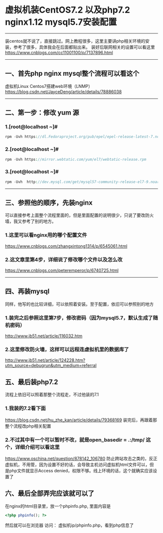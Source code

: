 # 虚拟机装CentOS7.2 以及php7.2 nginx1.12 mysql5.7安装配置

------

装centos就不说了，直接跳过。网上教程很多，这里主要讲php相关环境的安装，参考了很多，具体我会在后面都贴出来。
装好后联网相关的设置可以看这里
https://www.cnblogs.com/cc11001100/p/7137896.html

------
## 一、首先php nginx mysql整个流程可以看这个
虚拟机Linux Centos7搭建web环境（LNMP）
https://blog.csdn.net/JayceDeng/article/details/78886038

------
## 二、第一步：修改 yum 源
### 1.[root@localhost ~]#
```php
rpm -Uvh https://dl.Fedoraproject.org/pub/epel/epel-release-latest-7.noarch.rpm
```
### 2.[root@localhost ~]# 
```php
rpm -Uvh https://mirror.webtatic.com/yum/el7/webtatic-release.rpm
```
### 3.[root@localhost ~]# 
```php
rpm -Uvh  http://dev.mysql.com/get/mysql57-community-release-el7-9.noarch.rpm
```

------
## 三、参照他的顺序，先装nginx
可以直接参考上面整个流程里面的，但是里面配置的说明很少，只说了要改防火墙，我又参考了别的地方。

### 1.这里可以看nginx用的哪个配置文件
https://www.cnblogs.com/zhangxintong1314/p/6545061.html


### 2.这文章里第4步，详细说了修改哪个文件以及怎么改
https://www.cnblogs.com/peteremperor/p/6740725.html

------

## 四、再装mysql

同样，他写的也比较详细，可以依照着安装。至于配置，依旧可以参照别的地方
### 1.装完之后参照这里第7步，修改密码（因为mysql5.7，默认生成了随机密码）
http://www.jb51.net/article/116032.htm

### 2.这里修改防火墙，这样可以远程连虚拟机里的数据库了
http://www.jb51.net/article/124228.htm?utm_source=debugrun&utm_medium=referral


## 五、最后装php7.2
流程上依旧可以照着那整个流程走，不过他装的7.1
### 1.我装的7.2看下面
https://blog.csdn.net/hu_zhe_kan/article/details/79368169
装完后，再跟着那整个流程改php相关配置

### 2.不过其中有一个可以暂时不改，就是open_basedir = .:/tmp/ 这个，详细介绍可以看这里
https://www.oschina.net/question/878142_106780
防止跨站攻击之类的，反正虚拟机，不用管，因为设置不好的话，会导致主机访问虚拟机html文件可以，但是php文件就显示Access denied，权限不够。线上环境的话，这个就确实应该设置了


## 六、最后全部弄完应该就可以了
在nginx的html目录里，放一个phpinfo.php, 
里面内容是
```php
<?php phpinfo(); ?>
```

然后就可以在浏览器 访问： 虚拟机ip/phpinfo.php，看到php信息了

